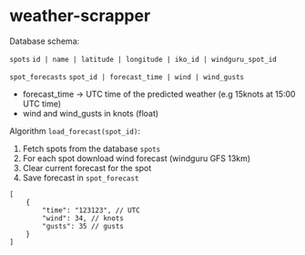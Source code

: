 # weather-scrapper

Database schema:

`spots`
`id | name | latitude | longitude | iko_id | windguru_spot_id`

`spot_forecasts`
`spot_id | forecast_time | wind | wind_gusts`
- forecast_time -> UTC time of the predicted weather (e.g 15knots at 15:00 UTC time)
- wind and wind_gusts in knots (float)

Algorithm `load_forecast(spot_id)`:

1. Fetch spots from the database `spots`
2. For each spot download wind forecast (windguru GFS 13km)
3. Clear current forecast for the spot
3. Save forecast in `spot_forecast`


```
[
    {
        "time": "123123", // UTC 
        "wind": 34, // knots
        "gusts": 35 // gusts
    }
]
```